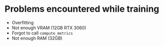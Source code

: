 # Problems encountered while training

 - Overfitting
 - Not enough VRAM (12GB RTX 3060)
 - Forgot to call ``compute_metrics``
 - Not enough RAM (32GB)
